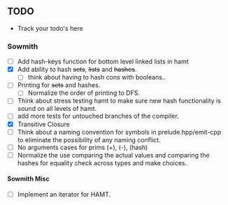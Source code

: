 ## TODO
- Track your todo's here

### Sowmith
- [ ] Add hash-keys function for bottom level linked lists in hamt
- [X] Add ability to hash ~~sets~~, ~~lists~~ and ~~hashes~~.
  * [ ] think about having to hash cons with booleans.. 
- [ ] Printing for ~~sets~~ and hashes.
  * [ ] Normalize the order of printing to DFS.
- [ ] Think about stress testing hamt to make sure new hash functionality is sound on all levels of hamt.
- [ ] add more tests for untouched branches of the compiler.
- [X] Transitive Closure
- [ ] Think about a naming convention for symbols in prelude.hpp/emit-cpp to eliminate the possibility of any naming conflict.
- [ ]  No arguments cases for prims (+), (-), (hash)
- [ ]  Normalize the use comparing the actual values and comparing the hashes for equality check across types and make choices.

#### Sowmith Misc
- [ ] Implement an iterator for HAMT.
